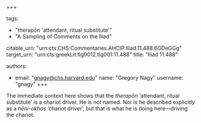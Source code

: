 +++

tags:
- "therapōn &#39;attendant, ritual substitute&#39;"
- "A Sampling of Comments on the Iliad"

citable_urn: "urn:cts:CHS:Commentaries.AHCIP:Iliad.11.488.6GDeGGg"
target_urn: "urn:cts:greekLit:tlg0012.tlg001:11.488"
title: "Iliad 11.488"

authors:
- email: "gnagy@chs.harvard.edu"
  name: "Gregory Nagy"
  username: "gnagy"
+++

<p>The immediate context here shows that the <em>therapōn</em> ‘attendant, ritual substitute’ is a chariot driver. He is not named. Nor is he described explicitly as a <em>hēni-okhos</em> ‘chariot driver’, but that is what he is doing here—driving the chariot.  </p>